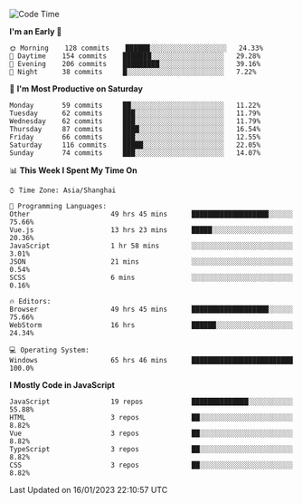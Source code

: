 <!--START_SECTION:waka-->
![Code Time](http://img.shields.io/badge/Code%20Time-2%2C038%20hrs%2052%20mins-blue)

**I'm an Early 🐤** 

```text
🌞 Morning    128 commits    ██████░░░░░░░░░░░░░░░░░░░   24.33% 
🌆 Daytime    154 commits    ███████░░░░░░░░░░░░░░░░░░   29.28% 
🌃 Evening    206 commits    █████████░░░░░░░░░░░░░░░░   39.16% 
🌙 Night      38 commits     █░░░░░░░░░░░░░░░░░░░░░░░░   7.22%

```
📅 **I'm Most Productive on Saturday** 

```text
Monday       59 commits     ██░░░░░░░░░░░░░░░░░░░░░░░   11.22% 
Tuesday      62 commits     ███░░░░░░░░░░░░░░░░░░░░░░   11.79% 
Wednesday    62 commits     ███░░░░░░░░░░░░░░░░░░░░░░   11.79% 
Thursday     87 commits     ████░░░░░░░░░░░░░░░░░░░░░   16.54% 
Friday       66 commits     ███░░░░░░░░░░░░░░░░░░░░░░   12.55% 
Saturday     116 commits    █████░░░░░░░░░░░░░░░░░░░░   22.05% 
Sunday       74 commits     ███░░░░░░░░░░░░░░░░░░░░░░   14.07%

```


📊 **This Week I Spent My Time On** 

```text
⌚︎ Time Zone: Asia/Shanghai

💬 Programming Languages: 
Other                    49 hrs 45 mins      ███████████████████░░░░░░   75.66% 
Vue.js                   13 hrs 23 mins      █████░░░░░░░░░░░░░░░░░░░░   20.36% 
JavaScript               1 hr 58 mins        ░░░░░░░░░░░░░░░░░░░░░░░░░   3.01% 
JSON                     21 mins             ░░░░░░░░░░░░░░░░░░░░░░░░░   0.54% 
SCSS                     6 mins              ░░░░░░░░░░░░░░░░░░░░░░░░░   0.16%

🔥 Editors: 
Browser                  49 hrs 45 mins      ███████████████████░░░░░░   75.66% 
WebStorm                 16 hrs              ██████░░░░░░░░░░░░░░░░░░░   24.34%

💻 Operating System: 
Windows                  65 hrs 46 mins      █████████████████████████   100.0%

```

**I Mostly Code in JavaScript** 

```text
JavaScript               19 repos            ██████████████░░░░░░░░░░░   55.88% 
HTML                     3 repos             ██░░░░░░░░░░░░░░░░░░░░░░░   8.82% 
Vue                      3 repos             ██░░░░░░░░░░░░░░░░░░░░░░░   8.82% 
TypeScript               3 repos             ██░░░░░░░░░░░░░░░░░░░░░░░   8.82% 
CSS                      3 repos             ██░░░░░░░░░░░░░░░░░░░░░░░   8.82%

```



 Last Updated on 16/01/2023 22:10:57 UTC
<!--END_SECTION:waka-->

<!--
**likaiqiang/likaiqiang** is a ✨ _special_ ✨ repository because its `README.md` (this file) appears on your GitHub profile.

Here are some ideas to get you started:

- 🔭 I’m currently working on ...
- 🌱 I’m currently learning ...
- 👯 I’m looking to collaborate on ...
- 🤔 I’m looking for help with ...
- 💬 Ask me about ...
- 📫 How to reach me: ...
- 😄 Pronouns: ...
- ⚡ Fun fact: ...
-->
